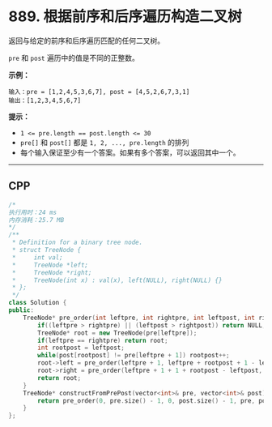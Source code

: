 # 889. 根据前序和后序遍历构造二叉树

返回与给定的前序和后序遍历匹配的任何二叉树。

 `pre` 和 `post` 遍历中的值是不同的正整数。

 

**示例：**

```
输入：pre = [1,2,4,5,3,6,7], post = [4,5,2,6,7,3,1]
输出：[1,2,3,4,5,6,7]
```

 

**提示：**

- `1 <= pre.length == post.length <= 30`
- `pre[]` 和 `post[]` 都是 `1, 2, ..., pre.length` 的排列
- 每个输入保证至少有一个答案。如果有多个答案，可以返回其中一个。

***

## CPP

```cpp
/*
执行用时：24 ms
内存消耗：25.7 MB
*/
/**
 * Definition for a binary tree node.
 * struct TreeNode {
 *     int val;
 *     TreeNode *left;
 *     TreeNode *right;
 *     TreeNode(int x) : val(x), left(NULL), right(NULL) {}
 * };
 */
class Solution {
public:
    TreeNode* pre_order(int leftpre, int rightpre, int leftpost, int rightpost, vector<int>& pre, vector<int>& post){
        if((leftpre > rightpre) || (leftpost > rightpost)) return NULL;
        TreeNode* root = new TreeNode(pre[leftpre]);
        if(leftpre == rightpre) return root;
        int rootpost = leftpost;
        while(post[rootpost] != pre[leftpre + 1]) rootpost++;
        root->left = pre_order(leftpre + 1, leftpre + rootpost + 1 - leftpost, leftpost, rootpost, pre, post);
        root->right = pre_order(leftpre + 1 + 1 + rootpost - leftpost, rightpre, rootpost + 1, rightpost - 1, pre, post);
        return root;
    }
    TreeNode* constructFromPrePost(vector<int>& pre, vector<int>& post) {
        return pre_order(0, pre.size() - 1, 0, post.size() - 1, pre, post);
    }
};
```

